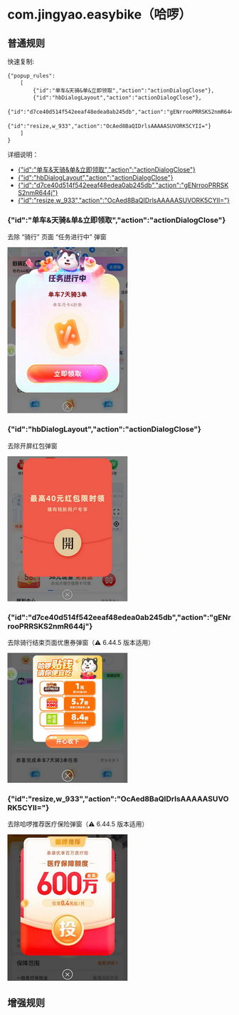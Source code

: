 # com.jingyao.easybike（哈啰）

## 普通规则

快速复制:
```
{"popup_rules":
    [
        {"id":"单车&天骑&单&立即领取","action":"actionDialogClose"},
        {"id":"hbDialogLayout","action":"actionDialogClose"},
        {"id":"d7ce40d514f542eeaf48edea0ab245db","action":"gENrrooPRRSKS2nmR644j"},
        {"id":"resize,w_933","action":"OcAed8BaQIDrlsAAAAASUVORK5CYII="}
    ]
}
```
详细说明：
- [{"id":"单车&天骑&单&立即领取","action":"actionDialogClose"}](#id单车天骑单立即领取actionactiondialogclose)
- [{"id":"hbDialogLayout","action":"actionDialogClose"}](#idhbdialoglayoutactionactiondialogclose)
- [{"id":"d7ce40d514f542eeaf48edea0ab245db","action":"gENrrooPRRSKS2nmR644j"}](#idd7ce40d514f542eeaf48edea0ab245dbactiongenrrooprrsks2nmr644j)
- [{"id":"resize,w_933","action":"OcAed8BaQIDrlsAAAAASUVORK5CYII="}](#idresizew_933actionocaed8baqidrlsaaaaasuvork5cyii)

### {"id":"单车&天骑&单&立即领取","action":"actionDialogClose"}
去除 “骑行” 页面 “任务进行中” 弹窗

![](./assets/骑行页面任务进行中弹窗.jpg)

### {"id":"hbDialogLayout","action":"actionDialogClose"}
去除开屏红包弹窗

![](./assets/开屏红包弹窗.jpg)

### {"id":"d7ce40d514f542eeaf48edea0ab245db","action":"gENrrooPRRSKS2nmR644j"}
去除骑行结束页面优惠券弹窗（⚠ 6.44.5 版本适用）

![](./assets/骑行结束页面优惠券弹窗.jpg)

### {"id":"resize,w_933","action":"OcAed8BaQIDrlsAAAAASUVORK5CYII="}
去除哈啰推荐医疗保险弹窗（⚠ 6.44.5 版本适用）

![](./assets/哈啰推荐医疗保险弹窗.jpg)

## 增强规则
